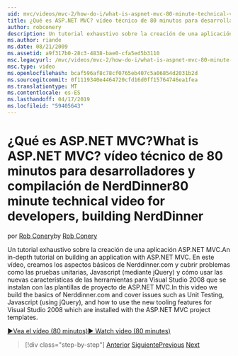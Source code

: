 ```yaml
---
uid: mvc/videos/mvc-2/how-do-i/what-is-aspnet-mvc-80-minute-technical-video-for-developers-building-nerddinner
title: ¿Qué es ASP.NET MVC? vídeo técnico de 80 minutos para desarrolladores y compilación de NerdDinner | Microsoft Docs
author: robconery
description: Un tutorial exhaustivo sobre la creación de una aplicación ASP.NET MVC. En este vídeo, creamos los aspectos básicos de Nerddinner.com y cubrir problemas, como pruebas unitarias...
ms.author: riande
ms.date: 08/21/2009
ms.assetid: a9f317b0-28c3-4838-bae0-cfa5ed5b3110
msc.legacyurl: /mvc/videos/mvc-2/how-do-i/what-is-aspnet-mvc-80-minute-technical-video-for-developers-building-nerddinner
msc.type: video
ms.openlocfilehash: bcaf596af8c78cf0765eb407c5a06854d2031b2d
ms.sourcegitcommit: 0f1119340e4464720cfd16d0ff15764746ea1fea
ms.translationtype: MT
ms.contentlocale: es-ES
ms.lasthandoff: 04/17/2019
ms.locfileid: "59405643"
---
```

# <a name="what-is-aspnet-mvc-80-minute-technical-video-for-developers-building-nerddinner"></a><span data-ttu-id="89799-105">¿Qué es ASP.NET MVC?</span><span class="sxs-lookup"><span data-stu-id="89799-105">What is ASP.NET MVC?</span></span> <span data-ttu-id="89799-106">vídeo técnico de 80 minutos para desarrolladores y compilación de NerdDinner</span><span class="sxs-lookup"><span data-stu-id="89799-106">80 minute technical video for developers, building NerdDinner</span></span>

<span data-ttu-id="89799-107">por [Rob Conery](https://github.com/robconery)</span><span class="sxs-lookup"><span data-stu-id="89799-107">by [Rob Conery](https://github.com/robconery)</span></span>

<span data-ttu-id="89799-108">Un tutorial exhaustivo sobre la creación de una aplicación ASP.NET MVC.</span><span class="sxs-lookup"><span data-stu-id="89799-108">An in-depth tutorial on building an application with ASP.NET MVC.</span></span> <span data-ttu-id="89799-109">En este vídeo, creamos los aspectos básicos de Nerddinner.com y cubrir problemas como las pruebas unitarias, Javascript (mediante jQuery) y cómo usar las nuevas características de las herramientas para Visual Studio 2008 que se instalan con las plantillas de proyecto de ASP.NET MVC.</span><span class="sxs-lookup"><span data-stu-id="89799-109">In this video we build the basics of Nerddinner.com and cover issues such as Unit Testing, Javascript (using jQuery), and how to use the new tooling features for Visual Studio 2008 which are installed with the ASP.NET MVC project templates.</span></span>

[<span data-ttu-id="89799-110">&#9654;Vea el vídeo (80 minutos)</span><span class="sxs-lookup"><span data-stu-id="89799-110">&#9654; Watch video (80 minutes)</span></span>](https://channel9.msdn.com/Blogs/ASP-NET-Site-Videos/what-is-aspnet-mvc-80-minute-technical-video-for-developers-building-nerddinner)

> [!div class="step-by-step"]
> <span data-ttu-id="89799-111">[Anterior](displaying-a-table-of-database-data.md)
> [Siguiente](why-aspnet-mvc-3-minute-overview-video-for-decision-makers.md)</span><span class="sxs-lookup"><span data-stu-id="89799-111">[Previous](displaying-a-table-of-database-data.md)
[Next](why-aspnet-mvc-3-minute-overview-video-for-decision-makers.md)</span></span>
